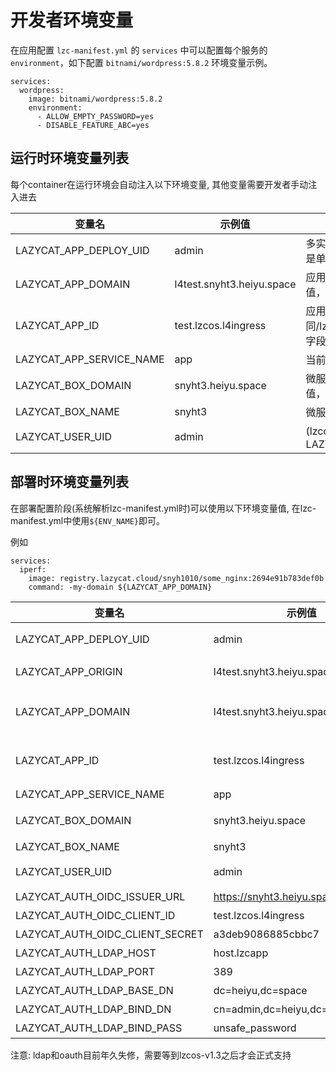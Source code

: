 <!--
 * @Author: Bin
 * @Date: 2024-11-18
 * @FilePath: /lzc-developer-doc/docs/advanced-envs.md
-->
# 开发者环境变量

在应用配置 `lzc-manifest.yml` 的 `services` 中可以配置每个服务的 `environment`，如下配置 `bitnami/wordpress:5.8.2` 环境变量示例。

```
services:
  wordpress:
    image: bitnami/wordpress:5.8.2
    environment:
      - ALLOW_EMPTY_PASSWORD=yes
      - DISABLE_FEATURE_ABC=yes
```

## 运行时环境变量列表

每个container在运行环境会自动注入以下环境变量, 其他变量需要开发者手动注入进去

| 变量名 | 示例值 | 描述 |
| -- | -- | -- |
|LAZYCAT_APP_DEPLOY_UID| admin | 多实例应用下容器所属用户,若为空说明是单实例部署 (lzcos-v1.2引入)|
|LAZYCAT_APP_DOMAIN|l4test.snyht3.heiyu.space|应用分配到的域名，不要永久存储此值，后续版本重启后可能会变动|
|LAZYCAT_APP_ID|test.lzcos.l4ingress|应用的appid,等同/lzcapp/pkg/manifest.yml:Package字段|
|LAZYCAT_APP_SERVICE_NAME|app|当前容器所属的service名称|
|LAZYCAT_BOX_DOMAIN|snyht3.heiyu.space|微服本身的主域名，不要永久存储此值，后续版本重启后可能会变动|
|LAZYCAT_BOX_NAME|snyht3|微服名称|
|LAZYCAT_USER_UID| admin | (lzcos v1.2)废弃字段，请使用LAZYCAT_APP_DEPLOY_UID|


## 部署时环境变量列表

在部署配置阶段(系统解析lzc-manifest.yml时)可以使用以下环境变量值, 在lzc-manifest.yml中使用`${ENV_NAME}`即可。

例如
```
services:
  iperf:
    image: registry.lazycat.cloud/snyh1010/some_nginx:2694e91b783def0b
    command: -my-domain ${LAZYCAT_APP_DOMAIN}
```

| 变量名 | 示例值 | 描述 |
| -- | -- | -- |
|LAZYCAT_APP_DEPLOY_UID| admin | 多实例应用下容器所属用户,若为空说明是单实例部署 (lzcos-v1.2引入)|
|LAZYCAT_APP_ORIGIN|l4test.snyht3.heiyu.space|(lzcos-v1.2)废弃字段，请使用LAZYCAT_APP_DOMAIN|
|LAZYCAT_APP_DOMAIN|l4test.snyht3.heiyu.space|应用分配到的域名，不要永久存储此值，后续版本重启后可能会变动.(lzc-os-v1.2引入)|
|LAZYCAT_APP_ID|test.lzcos.l4ingress|应用的appid,等同/lzcapp/pkg/manifest.yml:Package字段|
|LAZYCAT_APP_SERVICE_NAME|app|当前容器所属的service名称|
|LAZYCAT_BOX_DOMAIN|snyht3.heiyu.space|微服本身的主域名，不要永久存储此值，后续版本重启后可能会变动|
|LAZYCAT_BOX_NAME|snyht3|微服名称|
|LAZYCAT_USER_UID| admin | (lzcos-v1.2)废弃字段，请使用LAZYCAT_APP_DEPLOY_UID|
|LAZYCAT_AUTH_OIDC_ISSUER_URL|https://snyht3.heiyu.space/sys/oauth|oauth的issuer地址|
|LAZYCAT_AUTH_OIDC_CLIENT_ID|test.lzcos.l4ingress|oauth的client id|
|LAZYCAT_AUTH_OIDC_CLIENT_SECRET|a3deb9086885cbbc7|在安装阶段随机生成的oauth密钥|
|LAZYCAT_AUTH_LDAP_HOST|host.lzcapp|ldap的认证服务器|
|LAZYCAT_AUTH_LDAP_PORT|389|ldap的认证服务器端口|
|LAZYCAT_AUTH_LDAP_BASE_DN|dc=heiyu,dc=space|ldap认证基础dn|
|LAZYCAT_AUTH_LDAP_BIND_DN|cn=admin,dc=heiyu,dc=space|ldap认证的bind账户|
|LAZYCAT_AUTH_LDAP_BIND_PASS|unsafe_password|ldap认证的bind密码|


注意: ldap和oauth目前年久失修，需要等到lzcos-v1.3之后才会正式支持

